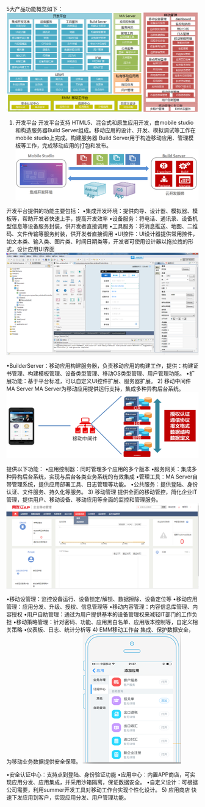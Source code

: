 5大产品功能概览如下：
![](/assets/101.png)

1)	开发平台
开发平台支持 HTML5、混合式和原生应用开发，由mobile studio和构造服务器Build Server组成。移动应用的设计、开发、模拟调试等工作在 mobile studio上完成。构建服务器 Build Server用于构造移动应用、管理模板等工作，完成移动应用的打包和发布。
![](/assets/102.png)

开发平台提供的功能主要包括：
•集成开发环境：提供向导、设计器、模拟器、模板等，帮助开发者快速上手，提高开发效率
•设备服务：将电话、通讯录、设备机型信息等设备服务封装，供开发者直接调用
•工具服务：将消息推送、地图、二维码、文件传输等服务封装，供开发者直接调用
•UI控件：UI设计器提供常用控件，如文本类、输入类、图片类、时间日期类等，开发者可使用设计器以拖拉拽的形式，设计应用UI界面
![](/assets/103.png)

•BuilderServer：移动应用构建服务器，负责移动应用的构建工作，提供：构建证书管理、构建模板管理、设备类型管理、移动OS类型管理、用户管理功能。
•扩展功能：基于平台标准，可以自定义UI控件扩展、服务器扩展。
2)	移动中间件MA Server
MA Server为移动应用提供运行支持，集成多种异构后台系统。
![](/assets/104.png)

提供以下功能：
•应用控制器：同时管理多个应用的多个版本
•服务网关：集成多种异构后台系统，实现与后台各类业务系统的有效集成
•管理工具：MA Server自带管理系统，提供应用部署工具、日志管理等功能。
•公共服务：提供登陆、身份认证、文件服务、持久化等服务。
3)	移动管理
提供全面的移动管控，简化企业IT管理，提供用户、移动设备、移动应用等全面的监控和管理服务。
![](/assets/105.png)

•移动设管理：监控设备运行、设备锁定/解锁、数据擦除、设备定位等
•移动应用管理：应用分发、升级、授权、信息管理等
•移动内容管理：内容信息库管理、内容授权
•用户自助管理：通过为用户提供基本的设备管理权来减轻IT部门的工作负担 
•移动策略管理：针对密码、功能、应用黑白名单、应用版本控制等，自定义相关策略
•仪表板、日志、统计分析等
4)	EMM移动工作台
集成、保护数据安全，为移动业务数据提供安全保障。
![](/assets/106.png)

•安全认证中心：支持点到登陆、身份验证功能
•应用中心：内置APP商店，可实现应用分发、应用集成，并采用沙箱隔离，保证数据安全。
•自定义设计：可根据公司需要，利用summer开发工具对移动工作台实现个性化设计。
5)	应用商店
快速下发应用到客户，实现应用分发、用户管理功能。
